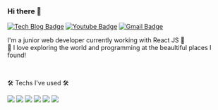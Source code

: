 ### Hi there 👋

<!-- 
**Jennayeo/jennayeo** is a ✨ _special_ ✨ repository because its `README.md` (this file) appears on your GitHub profile.

Here are some ideas to get you started:

- 🔭 I’m currently working on ...
- 🌱 I’m currently learning ...
- 👯 I’m looking to collaborate on ...
- 🤔 I’m looking for help with ...
- 💬 Ask me about ...
- 📫 How to reach me: ...
- 😄 Pronouns: ...
- ⚡ Fun fact: ...

 -->
 



   [![Tech Blog Badge](http://img.shields.io/badge/-Tech%20blog-black?style=flat-square&logo=github&link=https://jennayeo.tistory.com)](https://jennayeo.tistory.com)
   [![Youtube Badge](https://img.shields.io/badge/Youtube-ff0000?style=flat-square&logo=youtube&link=https://www.youtube.com/channel/UCpV_jeJfIguiPv95mPM3OeQ)](https://www.youtube.com/channel/UCpV_jeJfIguiPv95mPM3OeQ)
   [![Gmail Badge](https://img.shields.io/badge/Gmail-d14836?style=flat-square&logo=Gmail&logoColor=white&link=mailto:jenna.jiyoung.yeo@gmail.com)](mailto:jenna.jiyoung.yeo@gmail.com)


I'm a junior web developer currently working with React JS 🚀  
🌱 I love exploring the world and programming at the beaultiful places I found!

&nbsp;

🛠 Techs I've used 🛠  

<img src="https://img.shields.io/badge/React-61DAFB?style=flat-square&logo=React&logoColor=white"/> <img src="https://img.shields.io/badge/JavaScript-F7DF1E?style=flat-square&logo=JavaScript&logoColor=white"/> <img src="https://img.shields.io/badge/TypeScript-3178C6?style=flat-square&logo=TypeScript&logoColor=white"/> <img src="https://img.shields.io/badge/styled-components-DB7093?style=flat-square&logo=styled-components&logoColor=white"/> <img src="https://img.shields.io/badge/Python-3776AB?style=flat-square&logo=Python&logoColor=white"/> <img src="https://img.shields.io/badge/MySQL-4479A1?style=flat-square&logo=MySQL&logoColor=white"/> 
